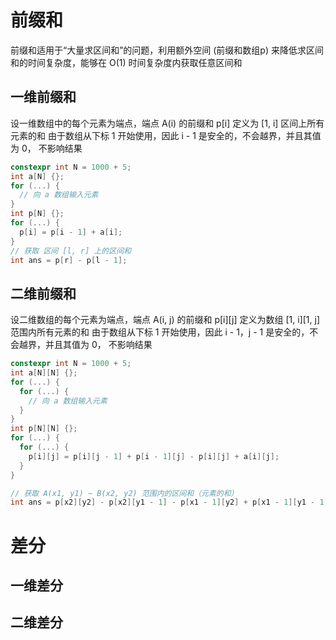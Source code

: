 # 前缀和
前缀和适用于“大量求区间和”的问题，利用额外空间 (前缀和数组p) 来降低求区间和的时间复杂度，能够在 O(1) 时间复杂度内获取任意区间和
## 一维前缀和
设一维数组中的每个元素为端点，端点 A(i) 的前缀和 p[i] 定义为 [1, i] 区间上所有元素的和
由于数组从下标 1 开始使用，因此 i - 1 是安全的，不会越界，并且其值为 0， 不影响结果
```cpp
constexpr int N = 1000 + 5;
int a[N] {};
for (...) {
  // 向 a 数组输入元素
}
int p[N] {};
for (...) {
  p[i] = p[i - 1] + a[i];
}
// 获取 区间 [l, r] 上的区间和
int ans = p[r] - p[l - 1];
```
## 二维前缀和
设二维数组的每个元素为端点，端点 A(i, j) 的前缀和 p[i][j] 定义为数组 [1, i][1, j] 范围内所有元素的和
由于数组从下标 1 开始使用，因此 i - 1，j - 1 是安全的，不会越界，并且其值为 0， 不影响结果
```cpp
constexpr int N = 1000 + 5;
int a[N][N] {};
for (...) {
  for (...) {
    // 向 a 数组输入元素
  }
}
int p[N][N] {};
for (...) {
  for (...) {
    p[i][j] = p[i][j - 1] + p[i - 1][j] - p[i][j] + a[i][j];
  }
}

// 获取 A(x1, y1) ~ B(x2, y2) 范围内的区间和（元素的和）
int ans = p[x2][y2] - p[x2][y1 - 1] - p[x1 - 1][y2] + p[x1 - 1][y1 - 1];
```
# 差分
## 一维差分

## 二维差分